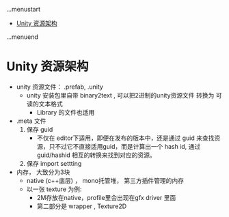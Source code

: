 ...menustart

 - [Unity 资源架构](#b656670a94151f6937af7e6aae08ad5a)

...menuend


<h2 id="b656670a94151f6937af7e6aae08ad5a"></h2>

# Unity 资源架构

 - unity 资源文件： .prefab, .unity
    - unity 安装包里自带 binary2text , 可以把2进制的unity资源文件 转换为 可读的文本格式
        - Library 的文件也适用
 - .meta 文件
    1. 保存 guid
        - 不仅在 editor下适用，即便在发布的版本中，还是通过 guid 来查找资源，只不过它不直接适用guid，而是计算出一个 hash id, 通过 guid/hashid 相互的转换来找到对应的资源。
    2. 保存 import settting
 - 内存， 大致分为3块
    - native (c++底层) ， mono托管堆， 第三方插件管理的内存
    - 以一张 texture 为例:
        - 2M存放在native，profile里会出现在gfx driver 里面
        - 第二部分是 wrapper , Texture2D
  


